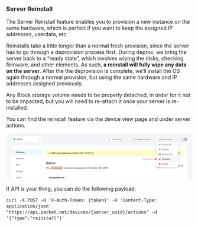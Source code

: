 <!--<meta>
{
    "title":"Reinstall",
    "description":"Learn more about reinstalling a server at Packet!",
    "date": "2019/11/5",
    "tag":["Reinstall", "Server"]
}
</meta>-->

### Server Reinstall


The Server Reinstall feature enables you to provision a new instance on the same hardware, which is perfect if you want to keep the assigned IP addresses, userdata, etc.  

Reinstalls take a little longer than a normal fresh provision, since the server has to go through a deprovision process first. During deprov, we bring the server back to a “ready state”, which involves wiping the disks, checking firmware, and other elements. As such, **a reinstall will fully wipe any data on the server**. After the the deprovision is complete, we’ll install the OS again through a normal provision, but using the same hardware and IP addresses assigned previously. 

Any Block storage volume needs to be properly detached, in order for it not to be impacted, but you will need to re-attach it once your server is re-installed.

You can find the reinstall feature via the device view page and under server actions. 

![device-reinstall](/images/device-reinstall/device-reinstall.png)


If API is your thing, you can do the following payload: 

```
curl -X POST -H 'X-Auth-Token: {token}' -H 'Content-Type: application/json' "https://api.packet.net/devices/{server_uuid}/actions" -d '{"type":"reinstall"}'
```
